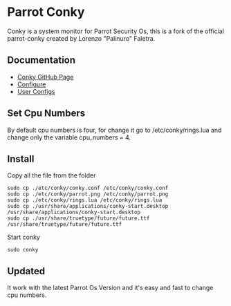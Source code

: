 # Parrot Conky
Conky is a system monitor for Parrot Security Os, this is a fork of the official parrot-conky created by Lorenzo "Palinuro" Faletra.

## Documentation
* [Conky GitHub Page](https://github.com/brndnmtthws/conky)
* [Configure](https://github.com/brndnmtthws/conky/wiki/Configuration-Settings)
* [User Configs](https://github.com/brndnmtthws/conky/wiki/User-Configs)

## Set Cpu Numbers
By default cpu numbers is four, for change it go to /etc/conky/rings.lua and change only the variable cpu_numbers = 4.

## Install
Copy all the file from the folder
```
sudo cp ./etc/conky/conky.conf /etc/conky/conky.conf
sudo cp ./etc/conky/parrot.png /etc/conky/parrot.png
sudo cp ./etc/conky/rings.lua /etc/conky/rings.lua
sudo cp ./usr/share/applications/conky-start.desktop /usr/share/applications/conky-start.desktop
sudo cp ./usr/share/truetype/future/future.ttf /usr/share/truetype/future/future.ttf
```
Start conky
```
sudo conky
```
## Updated
It work with the latest Parrot Os Version and it's easy and fast to change cpu numbers.
